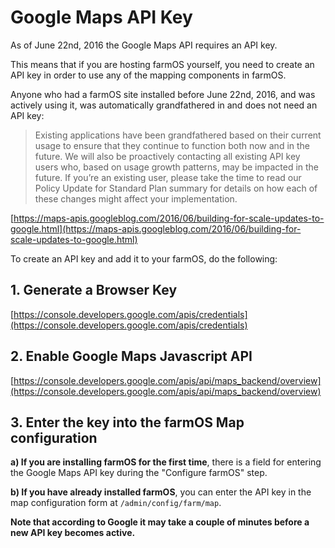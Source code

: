 # Google Maps API Key

As of June 22nd, 2016 the Google Maps API requires an API key.

This means that if you are hosting farmOS yourself, you need to create an API
key in order to use any of the mapping components in farmOS.

Anyone who had a farmOS site installed before June 22nd, 2016, and was actively
using it, was automatically grandfathered in and does not need an API key:

> Existing applications have been grandfathered based on their current usage to
> ensure that they continue to function both now and in the future. We will
> also be proactively contacting all existing API key users who, based on usage
> growth patterns, may be impacted in the future. If you’re an existing user,
> please take the time to read our Policy Update for Standard Plan summary for
> details on how each of these changes might affect your implementation.

[https://maps-apis.googleblog.com/2016/06/building-for-scale-updates-to-google.html](https://maps-apis.googleblog.com/2016/06/building-for-scale-updates-to-google.html)

To create an API key and add it to your farmOS, do the following:

## 1. Generate a Browser Key

[https://console.developers.google.com/apis/credentials](https://console.developers.google.com/apis/credentials)

## 2. Enable Google Maps Javascript API

[https://console.developers.google.com/apis/api/maps_backend/overview](https://console.developers.google.com/apis/api/maps_backend/overview)

## 3. Enter the key into the farmOS Map configuration

**a) If you are installing farmOS for the first time**, there is a field for entering
the Google Maps API key during the "Configure farmOS" step.

**b) If you have already installed farmOS**, you can enter the API key in the map
configuration form at `/admin/config/farm/map`.

**Note that according to Google it may take a couple of minutes before a new
API key becomes active.**

